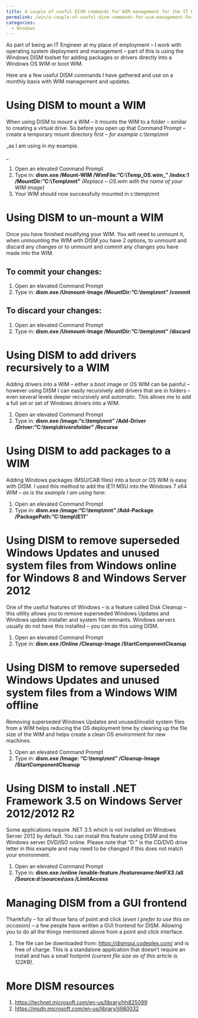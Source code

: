```yaml
---
title: A couple of useful DISM commands for WIM management for the IT Pro
permalink: /win/a-couple-of-useful-dism-commands-for-wim-management-for-the-it-pro-2/
categories:
  - Windows
---
```

As part of being an IT Engineer at my place of employment &#8211; I work with operating system deployment and management &#8211; part of this is using the Windows DISM toolset for adding packages or drivers directly into a Windows OS WIM or boot WIM.

Here are a few useful DISM commands I have gathered and use on a monthly basis with WIM management and updates.

<!--more-->


# <span id="Using_DISM_to_mount_a_WIM">Using DISM to mount a WIM</span>

When using DISM to mount a WIM – it mounts the WIM to a folder – similar to creating a virtual drive. So before you open up that Command Prompt – create a temporary mount directory first – _for example c:\temp\mnt_
  
_as I am using in my example.
  
_ 

  1. Open an elevated Command Prompt
  2. Type in: **dism.exe /Mount-WIM /WimFile:&#8221;C:\Temp\_OS.wim_&#8221; /index:1 /MountDir:&#8221;C:\Temp\mnt&#8221;** _(Replace – OS.wim with the name of your WIM image)_
  3. Your WIM should now successfully mounted in c:\temp\mnt

# <span id="Using_DISM_to_un-mount_a_WIM">Using DISM to un-mount a WIM</span>

Once you have finished modifying your WIM. You will need to unmount it, when unmounting the WIM with DISM you have 2 options, to unmount and discard any changes or to unmount and commit any changes you have made into the WIM.

## <span id="To_commit_your_changes">To commit your changes:</span>

  1. Open an elevated Command Prompt
  2. Type in: **dism.exe /Unmount-Image /MountDir:&#8221;C:\temp\mnt&#8221; /commit**

## <span id="To_discard_your_changes">To discard your changes:</span>

  1. Open an elevated Command Prompt
  2. Type in: **dism.exe /Unmount-Image /MountDir:&#8221;C:\temp\mnt&#8221; /discard**

# <span id="Using_DISM_to_add_drivers_recursively_to_a_WIM">Using DISM to add drivers recursively to a WIM</span>

Adding drivers into a WIM – either a boot image or OS WIM can be painful – however using DISM I can easily recursively add drivers that are in folders – even several levels deeper recursively and automatic. This allows me to add a full set or set of Windows drivers into a WIM.

  1. Open an elevated Command Prompt
  2. Type in: **dism.exe /image:&#8221;c:\temp\mnt&#8221; /Add-Driver /Driver:&#8221;C:\temp\driversfolder&#8221; /Recurse**

# <span id="Using_DISM_to_add_packages_to_a_WIM">Using DISM to add packages to a WIM</span>

Adding Windows packages (MSU/CAB files) into a boot or OS WIM is easy with DISM. I used this method to add the IE11 MSU into the Windows 7 x64 WIM – _as is the example I am using here:_

  1. Open an elevated Command Prompt
  2. Type in: **dism.exe /image:&#8221;C:\temp\mnt&#8221; /Add-Package /PackagePath:&#8221;C:\temp\IE11&#8243;**

# <span id="Using_DISM_to_remove_superseded_Windows_Updates_and_unused_system_files_from_Windows_online_for_Windows_8_and_Windows_Server_2012">Using DISM to remove superseded Windows Updates and unused system files from Windows online for Windows 8 and Windows Server 2012</span>

One of the useful features of Windows – is a feature called Disk Cleanup – this utility allows you to remove superseded Windows Updates and Windows update installer and system file remnants. Windows servers usually do not have this installed – you can do this using DISM.

  1. Open an elevated Command Prompt
  2. Type in: **dism.exe /Online /Cleanup-Image /StartComponentCleanup**

# <span id="Using_DISM_to_remove_superseded_Windows_Updates_and_unused_system_files_from_a_Windows_WIM_offline">Using DISM to remove superseded Windows Updates and unused system files from a Windows WIM offline</span>

Removing superseded Windows Updates and unused/invalid system files from a WIM helps reducing the OS deployment time by cleaning up the file size of the WIM and helps create a clean OS environment for new machines.

  1. Open an elevated Command Prompt
  2. Type in: **dism.exe /Image: &#8220;C:\temp\mnt&#8221; /Cleanup-Image /StartComponentCleanup**

# <span id="Using_DISM_to_install_NET_Framework_35_on_Windows_Server_20122012_R2">Using DISM to install .NET Framework 3.5 on Windows Server 2012/2012 R2</span>

Some applications require .NET 3.5 which is not installed on Windows Server 2012 by default. You can install this feature using DISM and the Windows server DVD/ISO online. Please note that &#8220;D:&#8221; is the CD/DVD drive letter in this example and may need to be changed if this does not match your environment.

  1. Open an elevated Command Prompt
  2. Type in: **dism.exe /online /enable-feature /featurename:NetFX3 /all /Source:d:\sources\sxs /LimitAccess**

# <span id="Managing_DISM_from_a_GUI_frontend">Managing DISM from a GUI frontend</span>

Thankfully – for all those fans of point and click (_even I prefer to use this on occasion)_ – a few people have written a GUI frontend for DISM. Allowing you to do all the things mentioned above from a point and click interface.

  1. The file can be downloaded from: <https://dismgui.codeplex.com/> and is free of charge. This is a standalone application that doesn&#8217;t require an install and has a small footprint _(current file size as of this article is 122KB)_.

# <span id="MoreDISMresources">More DISM resources</span>

  1. <a href="https://technet.microsoft.com/en-us/library/hh825099.aspx" target="_blank">https://technet.microsoft.com/en-us/library/hh825099</a>
  2. <a href="https://msdn.microsoft.com/en-us/library/jj980032" target="_blank">https://msdn.microsoft.com/en-us/library/jj980032</a>
